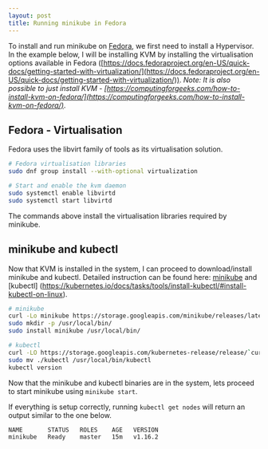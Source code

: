 ```yaml
---
layout: post
title: Running minikube in Fedora
---
```


To install and run minikube on [Fedora](https://getfedora.org/en/workstation/), we first need to install a Hypervisor. In the example below, I will be installing KVM by installing the virtualisation options available in Fedora ([https://docs.fedoraproject.org/en-US/quick-docs/getting-started-with-virtualization/](https://docs.fedoraproject.org/en-US/quick-docs/getting-started-with-virtualization/)). *Note: It is also possible to just install KVM - [https://computingforgeeks.com/how-to-install-kvm-on-fedora/](https://computingforgeeks.com/how-to-install-kvm-on-fedora/)*.

## Fedora - Virtualisation

Fedora uses the libvirt family of tools as its virtualisation solution.

```bash
# Fedora virtualisation libraries
sudo dnf group install --with-optional virtualization

# Start and enable the kvm daemon
sudo systemctl enable libvirtd
sudo systemctl start libvirtd
```

The commands above install the virtualisation libraries required by minikube.

## minikube and kubectl

Now that KVM is installed in the system, I can proceed to download/install minikube and kubectl. Detailed instruction can be found here: [minikube](https://kubernetes.io/docs/tasks/tools/install-minikube/) and [kubectl] (https://kubernetes.io/docs/tasks/tools/install-kubectl/#install-kubectl-on-linux).

```bash
# minikube
curl -Lo minikube https://storage.googleapis.com/minikube/releases/latest/minikube-linux-amd64   && chmod +x minikube
sudo mkdir -p /usr/local/bin/
sudo install minikube /usr/local/bin/

# kubectl
curl -LO https://storage.googleapis.com/kubernetes-release/release/`curl -s https://storage.googleapis.com/kubernetes-release/release/stable.txt`/bin/linux/amd64/kubectl   && chmod +x ./kubectl
sudo mv ./kubectl /usr/local/bin/kubectl
kubectl version
```

Now that the minikube and kubectl binaries are in the system, lets proceed to start minikube using `minikube start`.

If everything is setup correctly, running `kubectl get nodes` will return an output similar to the one below.

```bash
NAME       STATUS   ROLES    AGE   VERSION
minikube   Ready    master   15m   v1.16.2
```
